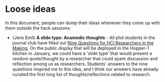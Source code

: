 # Loose ideas

In this document, people can dump their ideas whenever they come up with them outside the hack sessions:

- (Jens Emil) __A slide type: Acamedic thoughts__ - All phd students in the journal club have filled out [Nine Questions for HCI Researchers in the Making](http://interactions.acm.org/archive/view/july-august-2016/nine-questions-for-hci-researchers-in-the-making). On the public display that will be deployed in the Hopper-1 kitchen in January, we could have a 'slide type' that would present a random quote/thought by a researcher that could spark discussion and reflection among us as researchers. Students' answers to the nine questions inspired me to this idea, and I think our answers have already curated the first long list of thoughts/reflections related to research.
